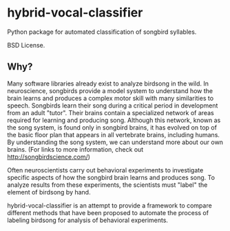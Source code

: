# hybrid-vocal-classifier
Python package for automated classification of songbird syllables.

BSD License.

## Why?
Many software libraries already exist to analyze birdsong in the wild.
In neuroscience, songbirds provide a model system to understand how the brain learns and produces a complex motor skill with many similarities to speech. 
Songbirds learn their song during a critical period in development from an adult "tutor". Their brains contain a specialized network of areas required for learning and producing song.
Although this network, known as the song system, is found only in songbird brains, it has evolved on top of the basic floor plan that appears in all vertebrate brains, including humans.
By understanding the song system, we can understand more about our own brains.
(For links to more information, check out http://songbirdscience.com/)

Often neuroscientists carry out behavioral experiments to investigate specific aspects of how the songbird brain learns and produces song. To analyze results from these experiments, the scientists must "label" the element of birdsong by hand.

hybrid-vocal-classifier is an attempt to provide a framework to compare different methods that have been proposed to automate the process of labeling birdsong for analysis of behavioral experiments.
